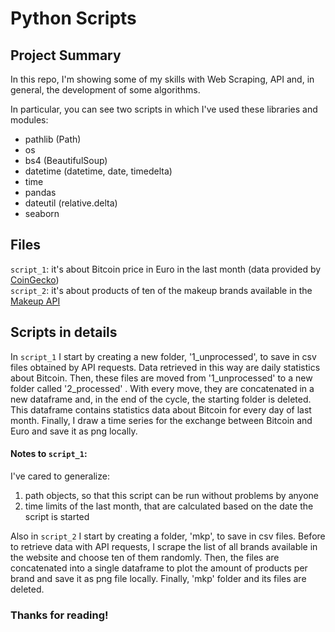 # Python Scripts

## Project Summary

In this repo, I'm showing some of my skills with Web Scraping, API and, in general, the development of some algorithms.

In particular, you can see two scripts in which I've used these libraries and modules:
* pathlib (Path)
* os
* bs4 (BeautifulSoup)
* datetime (datetime, date, timedelta)
* time
* pandas
* dateutil (relative.delta)
* seaborn

## Files 

```script_1```: it's about Bitcoin price in Euro in the last month (data provided by [CoinGecko](https://www.coingecko.com/))  
```script_2```: it's about products of ten of the makeup brands available in the [Makeup API](https://makeup-api.herokuapp.com/)

## Scripts in details

In ```script_1``` I start by creating a new folder, '1_unprocessed', to save in csv files obtained by API requests. Data retrieved in this way are daily statistics about Bitcoin.
Then, these files are moved from '1_unprocessed' to a new folder called '2_processed' . With every move, they are concatenated in a new dataframe and, in the end of the cycle, the starting folder is deleted.
This dataframe contains statistics data about Bitcoin for every day of last month.
Finally, I draw a time series for the exchange between Bitcoin and Euro and save it as png locally. 

#### Notes to ```script_1```: 

I've cared to generalize: 
1. path objects, so that this script can be run without problems by anyone
2. time limits of the last month, that are calculated based on the date the script is started

Also in ```script_2``` I start by creating a folder, 'mkp', to save in csv files. Before to retrieve data with API requests, I scrape the list of all brands available in the website and choose ten of them randomly. Then, the files are concatenated into a single dataframe to plot the amount of products per brand and save it as png file locally. Finally, 'mkp' folder and its files are deleted.

### Thanks for reading!